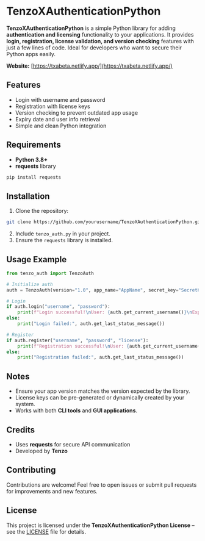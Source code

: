 # TenzoXAuthenticationPython

**TenzoXAuthenticationPython** is a simple Python library for adding **authentication and licensing** functionality to your applications. It provides **login, registration, license validation, and version checking** features with just a few lines of code. Ideal for developers who want to secure their Python apps easily.

**Website:** [https://txabeta.netlify.app/](https://txabeta.netlify.app/)

## Features

* Login with username and password
* Registration with license keys
* Version checking to prevent outdated app usage
* Expiry date and user info retrieval
* Simple and clean Python integration

## Requirements

* **Python 3.8+**
* **requests** library

```bash
pip install requests
```

## Installation

1. Clone the repository:

```bash
git clone https://github.com/yourusername/TenzoXAuthenticationPython.git
```

2. Include `tenzo_auth.py` in your project.
3. Ensure the `requests` library is installed.

## Usage Example

```python
from tenzo_auth import TenzoAuth

# Initialize auth
auth = TenzoAuth(version="1.0", app_name="AppName", secret_key="SecretKey")

# Login
if auth.login("username", "password"):
    print(f"Login successful!\nUser: {auth.get_current_username()}\nExpiry: {auth.get_expiry_date()}")
else:
    print("Login failed:", auth.get_last_status_message())

# Register
if auth.register("username", "password", "license"):
    print(f"Registration successful!\nUser: {auth.get_current_username()}\nExpiry: {auth.get_expiry_date()}")
else:
    print("Registration failed:", auth.get_last_status_message())
```

## Notes

* Ensure your app version matches the version expected by the library.
* License keys can be pre-generated or dynamically created by your system.
* Works with both **CLI tools** and **GUI applications**.

## Credits

* Uses **requests** for secure API communication
* Developed by **Tenzo**

## Contributing

Contributions are welcome! Feel free to open issues or submit pull requests for improvements and new features.

## License

This project is licensed under the **TenzoXAuthenticationPython License** – see the [LICENSE](LICENSE) file for details.
